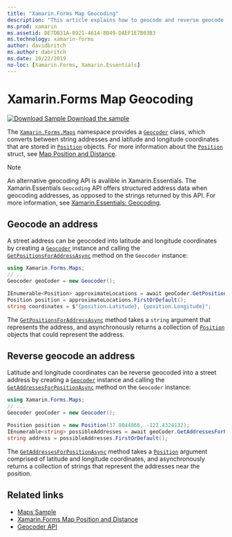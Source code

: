 ```yaml
---
title: "Xamarin.Forms Map Geocoding"
description: "This article explains how to geocode and reverse geocode map data, using the Xamarin.Forms.Maps Geocoder class."
ms.prod: xamarin
ms.assetid: DE7DB31A-8921-4614-8B49-DAEF1E7B03B3
ms.technology: xamarin-forms
author: davidbritch
ms.author: dabritch
ms.date: 10/22/2019
no-loc: [Xamarin.Forms, Xamarin.Essentials]
---
```


# Xamarin.Forms Map Geocoding

[![Download Sample](~/media/shared/download.png) Download the sample](/samples/xamarin/xamarin-forms-samples/workingwithmaps)

The [`Xamarin.Forms.Maps`](xref:Xamarin.Forms.Maps) namespace provides a [`Geocoder`](xref:Xamarin.Forms.Maps.Geocoder) class, which converts between string addresses and latitude and longitude coordinates that are stored in [`Position`](xref:Xamarin.Forms.Maps.Position) objects. For more information about the [`Position`](xref:Xamarin.Forms.Maps.Position) struct, see [Map Position and Distance](position-distance.md).

> [!NOTE]
> An alternative geocoding API is avalible in Xamarin.Essentials. The Xamarin.Essentials `Geocoding` API offers structured address data when geocoding addresses, as opposed to the strings returned by this API. For more information, see [Xamarin.Essentials: Geocoding](~/essentials/geocoding.md).

## Geocode an address

A street address can be geocoded into latitude and longitude coordinates by creating a [`Geocoder`](xref:Xamarin.Forms.Maps.Geocoder) instance and calling the [`GetPositionsForAddressAsync`](xref:Xamarin.Forms.Maps.Geocoder.GetPositionsForAddressAsync*) method on the `Geocoder` instance:

```csharp
using Xamarin.Forms.Maps;
// ...
Geocoder geoCoder = new Geocoder();

IEnumerable<Position> approximateLocations = await geoCoder.GetPositionsForAddressAsync("Pacific Ave, San Francisco, California");
Position position = approximateLocations.FirstOrDefault();
string coordinates = $"{position.Latitude}, {position.Longitude}";
```

The [`GetPositionsForAddressAsync`](xref:Xamarin.Forms.Maps.Geocoder.GetPositionsForAddressAsync*) method takes a `string` argument that represents the address, and asynchronously returns a collection of [`Position`](xref:Xamarin.Forms.Maps.Position) objects that could represent the address.

## Reverse geocode an address

Latitude and longitude coordinates can be reverse geocoded into a street address by creating a [`Geocoder`](xref:Xamarin.Forms.Maps.Geocoder) instance and calling the [`GetAddressesForPositionAsync`](xref:Xamarin.Forms.Maps.Geocoder.GetAddressesForPositionAsync*) method on the `Geocoder` instance:

```csharp
using Xamarin.Forms.Maps;
// ...
Geocoder geoCoder = new Geocoder();

Position position = new Position(37.8044866, -122.4324132);
IEnumerable<string> possibleAddresses = await geoCoder.GetAddressesForPositionAsync(position);
string address = possibleAddresses.FirstOrDefault();
```

The [`GetAddressesForPositionAsync`](xref:Xamarin.Forms.Maps.Geocoder.GetAddressesForPositionAsync*) method takes a [`Position`](xref:Xamarin.Forms.Maps.Position) argument comprised of latitude and longitude coordinates, and asynchronously returns a collection of strings that represent the addresses near the position.

## Related links

- [Maps Sample](/samples/xamarin/xamarin-forms-samples/workingwithmaps)
- [Xamarin.Forms Map Position and Distance](position-distance.md)
- [Geocoder API](xref:Xamarin.Forms.Maps.Geocoder)